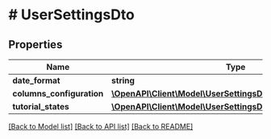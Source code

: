 # # UserSettingsDto

## Properties

Name | Type | Description | Notes
------------ | ------------- | ------------- | -------------
**date_format** | **string** |  |
**columns_configuration** | [**\OpenAPI\Client\Model\UserSettingsDtoColumnsConfiguration**](UserSettingsDtoColumnsConfiguration.md) |  | [optional]
**tutorial_states** | [**\OpenAPI\Client\Model\UserSettingsDtoTutorialStates**](UserSettingsDtoTutorialStates.md) |  | [optional]

[[Back to Model list]](../../README.md#models) [[Back to API list]](../../README.md#endpoints) [[Back to README]](../../README.md)
